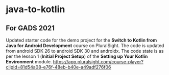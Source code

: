 # java-to-kotlin
## For GADS 2021
Updated starter code for the demo project for the **Switch to Kotlin from Java for Android Development** course on PluralSight.
The code is updated from android SDK 26 to android SDK 30 and androidx. The code state is as per the lesson 1 (**Initial Project Setup**) of the **Setting up Your Kotlin Environment** module. https://app.pluralsight.com/course-player?clipId=81d54a08-e76f-48eb-b40e-a49adf276f06 

